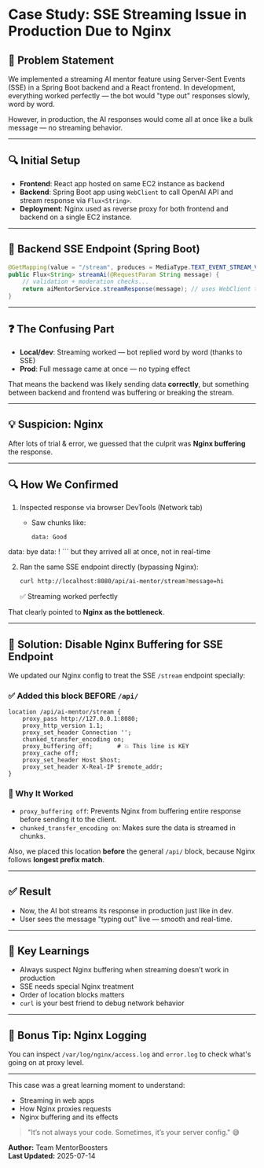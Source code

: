 # Case Study: SSE Streaming Issue in Production Due to Nginx

## 🧠 Problem Statement

We implemented a streaming AI mentor feature using Server-Sent Events (SSE) in a Spring Boot backend and a React frontend. In development, everything worked perfectly — the bot would "type out" responses slowly, word by word.

However, in production, the AI responses would come all at once like a bulk message — no streaming behavior.

---

## 🔍 Initial Setup

* **Frontend**: React app hosted on same EC2 instance as backend
* **Backend**: Spring Boot app using `WebClient` to call OpenAI API and stream response via `Flux<String>`.
* **Deployment**: Nginx used as reverse proxy for both frontend and backend on a single EC2 instance.

---

## 🔧 Backend SSE Endpoint (Spring Boot)

```java
@GetMapping(value = "/stream", produces = MediaType.TEXT_EVENT_STREAM_VALUE)
public Flux<String> streamAi(@RequestParam String message) {
    // validation + moderation checks...
    return aiMentorService.streamResponse(message); // uses WebClient to call OpenAI with stream: true
}
```

---

## ❓ The Confusing Part

* **Local/dev**: Streaming worked — bot replied word by word (thanks to SSE)
* **Prod**: Full message came at once — no typing effect

That means the backend was likely sending data **correctly**, but something between backend and frontend was buffering or breaking the stream.

---

## 💡 Suspicion: Nginx

After lots of trial & error, we guessed that the culprit was **Nginx buffering** the response.

---

## 🔍 How We Confirmed

1. Inspected response via browser DevTools (Network tab)

    * Saw chunks like:

      ```
      data: Good
      ```

data: bye data: ! \`\`\` but they arrived all at once, not in real-time

2. Ran the same SSE endpoint directly (bypassing Nginx):

   ```bash
   curl http://localhost:8080/api/ai-mentor/stream?message=hi
   ```

   ✅ Streaming worked perfectly

That clearly pointed to **Nginx as the bottleneck**.

---

## 🔧 Solution: Disable Nginx Buffering for SSE Endpoint

We updated our Nginx config to treat the SSE `/stream` endpoint specially:

### ✅ Added this block BEFORE `/api/`

```nginx
location /api/ai-mentor/stream {
    proxy_pass http://127.0.0.1:8080;
    proxy_http_version 1.1;
    proxy_set_header Connection '';
    chunked_transfer_encoding on;
    proxy_buffering off;       # 💥 This line is KEY
    proxy_cache off;
    proxy_set_header Host $host;
    proxy_set_header X-Real-IP $remote_addr;
}
```

### 🧠 Why It Worked

* `proxy_buffering off`: Prevents Nginx from buffering entire response before sending it to the client.
* `chunked_transfer_encoding on`: Makes sure the data is streamed in chunks.

Also, we placed this location **before** the general `/api/` block, because Nginx follows **longest prefix match**.

---

## ✅ Result

* Now, the AI bot streams its response in production just like in dev.
* User sees the message "typing out" live — smooth and real-time.

---

## 🧵 Key Learnings

* Always suspect Nginx buffering when streaming doesn’t work in production
* SSE needs special Nginx treatment
* Order of location blocks matters
* `curl` is your best friend to debug network behavior

---

## 📂 Bonus Tip: Nginx Logging

You can inspect `/var/log/nginx/access.log` and `error.log` to check what's going on at proxy level.

---

This case was a great learning moment to understand:

* Streaming in web apps
* How Nginx proxies requests
* Nginx buffering and its effects

> "It’s not always your code. Sometimes, it’s your server config." 😅

**Author:** Team MentorBoosters  
**Last Updated:** 2025-07-14